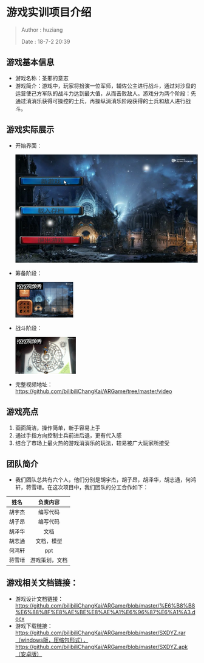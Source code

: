 # 游戏实训项目介绍

> Author : huziang <br>
>
> Date : 18-7-2 20:39

## 游戏基本信息

- 游戏名称：圣邪的意志
- 游戏简介：游戏中，玩家将扮演一位军师，辅佐公主进行战斗，通过对沙盘的运营使己方军队的战斗力达到最大值，从而击败敌人。游戏分为两个阶段：先通过消消乐获得可操控的士兵，再操纵消消乐阶段获得的士兵和敌人进行战斗。

## 游戏实际展示

- 开始界面：

  ![](ARGame/开始阶段.PNG)

- 筹备阶段：

  ![](ARGame/筹备阶段.gif)

- 战斗阶段：

  ![](ARGame/战斗阶段.gif)

- 完整视频地址：https://github.com/bilibiliChangKai/ARGame/tree/master/video

## 游戏亮点

1. 画面简洁，操作简单，新手容易上手
2. 通过手指方向控制士兵前进后退，更有代入感
3. 结合了市场上最火热的游戏消消乐的玩法，较易被广大玩家所接受

## 团队简介

- 我们团队总共有六个人，他们分别是胡宇杰，胡子昂，胡泽华，胡志通，何鸿轩，蒋雪瑨。在这次项目中，我们团队的分工合作如下：

|  姓名  |  负责内容   |
| :--: | :-----: |
| 胡宇杰  |  编写代码   |
| 胡子昂  |  编写代码   |
| 胡泽华  |   文档    |
| 胡志通  |  文档，模型  |
| 何鸿轩  |   ppt   |
| 蒋雪瑨  | 游戏策划，文档 |

## 游戏相关文档链接：

- 游戏设计文档链接：https://github.com/bilibiliChangKai/ARGame/blob/master/%E6%B8%B8%E6%88%8F%E8%AE%BE%E8%AE%A1%E6%96%87%E6%A1%A3.docx
- 游戏下载链接：https://github.com/bilibiliChangKai/ARGame/blob/master/SXDYZ.rar（windows版，压缩包形式），https://github.com/bilibiliChangKai/ARGame/blob/master/SXDYZ.apk（安卓版）

